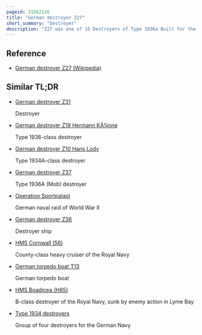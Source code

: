 ```yaml
---
pageid: 31562126
title: "German destroyer Z27"
short_summary: "Destroyer"
description: "Z27 was one of 15 Destroyers of Type 1936a Built for the Kriegsmarine during World War Ii. In 1941 the Ship was transferred to norwegian Waters later that Year where she remained escorting Convoys and laying Minefields for most of the next several Years. In late 1942 she sunk a soviet Oil Tanker before sailing to germany for Refit. Upon its Completion in mid-1943 Z27 returned to norway and participated in September in Operation Zitronella on the Island of Spitsbergen."
---
```


## Reference

- [German destroyer Z27 (Wikipedia)](https://en.wikipedia.org/?curid=31562126)

## Similar TL;DR

- [German destroyer Z31](/tldr/en/german-destroyer-z31)

  Destroyer

- [German destroyer Z19 Hermann KÃ¼nne](/tldr/en/german-destroyer-z19-hermann-kunne)

  Type 1936-class destroyer

- [German destroyer Z10 Hans Lody](/tldr/en/german-destroyer-z10-hans-lody)

  Type 1934A-class destroyer

- [German destroyer Z37](/tldr/en/german-destroyer-z37)

  Type 1936A (Mob) destroyer

- [Operation Sportpalast](/tldr/en/operation-sportpalast)

  German naval raid of World War II

- [German destroyer Z36](/tldr/en/german-destroyer-z36)

  Destroyer ship

- [HMS Cornwall (56)](/tldr/en/hms-cornwall-56)

  County-class heavy cruiser of the Royal Navy

- [German torpedo boat T13](/tldr/en/german-torpedo-boat-t13)

  German torpedo boat

- [HMS Boadicea (H65)](/tldr/en/hms-boadicea-h65)

  B-class destroyer of the Royal Navy, sunk by enemy action in Lyme Bay

- [Type 1934 destroyers](/tldr/en/type-1934-destroyers)

  Group of four destroyers for the German Navy
